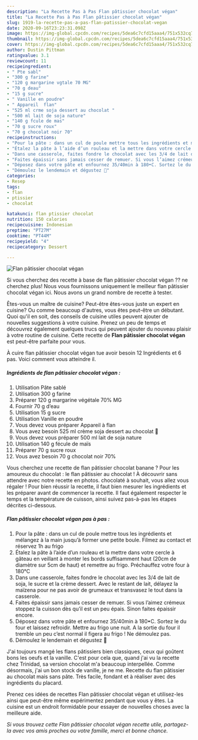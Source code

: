 ```yaml
---
description: "La Recette Pas à Pas Flan pâtissier chocolat végan"
title: "La Recette Pas à Pas Flan pâtissier chocolat végan"
slug: 1919-la-recette-pas-a-pas-flan-patissier-chocolat-vegan
date: 2020-09-16T23:23:31.098Z
image: https://img-global.cpcdn.com/recipes/5dea6c7cfd15aaa4/751x532cq70/flan-patissier-chocolat-vegan-photo-principale-de-la-recette.jpg
thumbnail: https://img-global.cpcdn.com/recipes/5dea6c7cfd15aaa4/751x532cq70/flan-patissier-chocolat-vegan-photo-principale-de-la-recette.jpg
cover: https://img-global.cpcdn.com/recipes/5dea6c7cfd15aaa4/751x532cq70/flan-patissier-chocolat-vegan-photo-principale-de-la-recette.jpg
author: Dustin Pittman
ratingvalue: 3.1
reviewcount: 11
recipeingredient:
- " Pte sabl"
- "300 g farine"
- "120 g margarine vgtale 70 MG"
- "70 g deau"
- "15 g sucre"
- " Vanille en poudre"
- " Appareil  flan"
- "525 ml crme soja dessert au chocolat "
- "500 ml lait de soja nature"
- "140 g fcule de mas"
- "70 g sucre roux"
- "70 g chocolat noir 70"
recipeinstructions:
- "Pour la pâte : dans un cul de poule mettre tous les ingrédients et mélangez à la main jusqu’à former une petite boule. Filmez au contact et réservez 1h au frigo"
- "Étalez la pâte à l’aide d’un rouleau et la mettre dans votre cercle à gâteau en veillant à monter les bords suffisamment haut (20cm de diamètre sur 5cm de haut) et remettre au frigo. Préchauffez votre four à 180°C"
- "Dans une casserole, faites fondre le chocolat avec les 3/4 de lait de soja, le sucre et la crème dessert. Avec le restant de lait, délayez la maïzena pour ne pas avoir de grumeaux et transvasez le tout dans la casserole."
- "Faites épaissir sans jamais cesser de remuer. Si vous l’aimez crémeux stoppez la cuisson dès qu’il est un peu épais. Sinon faites épaissir encore."
- "Déposez dans votre pâte et enfournez 35/40min à 180•C. Sortez le du four et laissez refroidir. Mettre au frigo une nuit. A la sortie du four il tremble un peu c’est normal il figera au frigo ! Ne démoulez pas."
- "Démoulez le lendemain et dégustez 🙂"
categories:
- Resep
tags:
- flan
- ptissier
- chocolat

katakunci: flan ptissier chocolat 
nutrition: 150 calories
recipecuisine: Indonesian
preptime: "PT27M"
cooktime: "PT44M"
recipeyield: "4"
recipecategory: Dessert

---
```



![Flan pâtissier chocolat végan](https://img-global.cpcdn.com/recipes/5dea6c7cfd15aaa4/751x532cq70/flan-patissier-chocolat-vegan-photo-principale-de-la-recette.jpg)

Si vous cherchez des recette à base de flan pâtissier chocolat végan ?? ne cherchez plus! Nous vous fournissons uniquement le meilleur flan pâtissier chocolat végan ici. Nous avons un grand nombre de recette à tester.

Êtes-vous un maître de cuisine? Peut-être êtes-vous juste un expert en cuisine? Ou comme beaucoup d'autres, vous êtes peut-être un débutant. Quoi qu'il en soit, des conseils de cuisine utiles peuvent ajouter de nouvelles suggestions à votre cuisine. Prenez un peu de temps et découvrez également quelques trucs qui peuvent ajouter du nouveau plaisir à votre routine de cuisine. Cette recette de <strong> Flan pâtissier chocolat végan </strong> est peut-être parfaite pour vous.

<!--inarticleads1-->

À cuire flan pâtissier chocolat végan tue avoir besoin 12 Ingrédients et 6 pas. Voici comment vous atteindre il.

##### Ingrédients de flan pâtissier chocolat végan :

1. Utilisation  Pâte sablé
1. Utilisation 300 g farine
1. Préparer 120 g margarine végétale 70% MG
1. Fournir 70 g d’eau
1. Utilisation 15 g sucre
1. Utilisation  Vanille en poudre
1. Vous devez vous préparer  Appareil à flan
1. Vous avez besoin 525 ml crème soja dessert au chocolat 🍫
1. Vous devez vous préparer 500 ml lait de soja nature
1. Utilisation 140 g fécule de maïs
1. Préparer 70 g sucre roux
1. Vous avez besoin 70 g chocolat noir 70%


Vous cherchez une recette de flan pâtissier chocolat banane ? Pour les amoureux du chocolat : le flan pâtissier au chocolat ! À découvrir sans attendre avec notre recette en photos. chocolaté à souhait, vous allez vous régaler ! Pour bien réussir la recette, il faut bien mesurer les ingrédients et les préparer avant de commencer la recette. Il faut également respecter le temps et la température de cuisson, ainsi suivez pas-à-pas les étapes décrites ci-dessous. 

<!--inarticleads2-->

##### Flan pâtissier chocolat végan pas à pas :

1. Pour la pâte : dans un cul de poule mettre tous les ingrédients et mélangez à la main jusqu’à former une petite boule. Filmez au contact et réservez 1h au frigo
1. Étalez la pâte à l’aide d’un rouleau et la mettre dans votre cercle à gâteau en veillant à monter les bords suffisamment haut (20cm de diamètre sur 5cm de haut) et remettre au frigo. Préchauffez votre four à 180°C
1. Dans une casserole, faites fondre le chocolat avec les 3/4 de lait de soja, le sucre et la crème dessert. Avec le restant de lait, délayez la maïzena pour ne pas avoir de grumeaux et transvasez le tout dans la casserole.
1. Faites épaissir sans jamais cesser de remuer. Si vous l’aimez crémeux stoppez la cuisson dès qu’il est un peu épais. Sinon faites épaissir encore.
1. Déposez dans votre pâte et enfournez 35/40min à 180•C. Sortez le du four et laissez refroidir. Mettre au frigo une nuit. A la sortie du four il tremble un peu c’est normal il figera au frigo ! Ne démoulez pas.
1. Démoulez le lendemain et dégustez 🙂


J&#39;ai toujours mangé les flans pâtissiers bien classiques, ceux qui goûtent bons les oeufs et la vanille. C&#39;est pour cela que, quand j&#39;ai vu la recette chez Trinidad, sa version chocolat m&#39;a beaucoup interpellée. Comme désormais, j&#39;ai un bon stock de vanille, je ne me. Recette du flan pâtissier au chocolat mais sans pâte. Très facile, fondant et à réaliser avec des ingrédients du placard. 

<!--inarticleads1-->

<p>
Prenez ces idées de recettes Flan pâtissier chocolat végan et utilisez-les ainsi que peut-être même expérimentez pendant que vous y êtes. La cuisine est un endroit formidable pour essayer de nouvelles choses avec la meilleure aide.
</p>

<p>
<i>Si vous trouvez cette Flan pâtissier chocolat végan recette utile, partagez-la avec vos amis proches ou votre famille, merci et bonne chance.</i>
</p>

